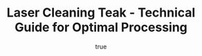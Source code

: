 ---
name: Teak
applications:
- industry: Woodworking
  detail: Removal of surface contaminants and restoration of teak furniture
- industry: Marine
  detail: Cleaning and maintenance of teak decks on boats and yachts
technicalSpecifications:
  powerRange: 20-400W
  pulseDuration: 10-100ns
  wavelength: 1064nm
  spotSize: 0.1-2.0mm
  repetitionRate: 10-50kHz
  fluenceRange: 0.5–5 J/cm²
  safetyClass: Class 4 (requires full enclosure)
description: Technical overview of Teak for laser cleaning, highlighting its natural
  resistance to environmental stressors and the suitability for laser ablation due
  to its stable chemical composition. Teak's dense and oily nature requires precise
  laser parameters to ensure effective cleaning without damaging the wood's integrity.
author:
  id: 3
  name: Ikmanda Roswati
  sex: m
  title: Ph.D.
  country: Indonesia
  expertise: Ultrafast Laser Physics and Material Interactions
  image: /images/author/ikmanda-roswati.jpg
keywords: teak, teak wood, laser ablation, laser cleaning, non-contact cleaning, pulsed
  fiber laser, surface contamination removal, industrial laser parameters, thermal
  processing, surface restoration
category: wood
chemicalProperties:
  symbol: TE
  formula: null
  materialType: wood
properties:
  density: 0.6-0.9 g/cm³
  densityMin: 0.1 g/cm³
  densityMax: 1.3 g/cm³
  densityPercentile: 54.2
  meltingPoint: Not applicable (wood does not melt)
  meltingMin: 250°C
  meltingMax: 500°C
  meltingPercentile: 0.0
  thermalConductivity: 0.15 W/m·K
  thermalMin: 0.04 W/m·K
  thermalMax: 0.4 W/m·K
  thermalPercentile: 30.6
  tensileStrength: 80-110 MPa
  tensileMin: 20 MPa
  tensileMax: 200 MPa
  tensilePercentile: 41.7
  hardness: 3.5-4.0 on Janka scale
  hardnessMin: 1 HB
  hardnessMax: 4000 HB
  hardnessPercentile: 0.1
  youngsModulus: 10-12 GPa
  modulusMin: 4 GPa
  modulusMax: 20 GPa
  modulusPercentile: 43.8
  laserType: Nd:YAG laser
  wavelength: 1064nm
  fluenceRange: 0.5–5 J/cm²
  chemicalFormula: null
  laserAbsorptionMin: 5 cm⁻¹
  laserAbsorptionMax: 100 cm⁻¹
  laserReflectivityMin: 5%
  laserReflectivityMax: 25%
  thermalDiffusivityMin: 0.1 mm²/s
  thermalDiffusivityMax: 0.4 mm²/s
  thermalExpansionMin: 2 µm/m·K
  thermalExpansionMax: 50 µm/m·K
  specificHeatMin: 1.2 J/g·K
  specificHeatMax: 2.5 J/g·K
composition:
- Cellulose (40-50%)
- Lignin (25-35%)
compatibility:
- Stainless Steel
- Marine-grade epoxy
regulatoryStandards: 'ASTM D143: Standard Test Methods for Small Clear Specimens of
  Timber; ISO 13061-1: Physical and mechanical properties of wood - Test methods for
  small clear wood specimens'
images:
  hero:
    alt: Teak surface undergoing laser cleaning showing precise contamination removal
    url: /images/teak-laser-cleaning-hero.jpg
  micro:
    alt: Microscopic view of Teak surface after laser treatment showing preserved
      microstructure
    url: /images/teak-laser-cleaning-micro.jpg
title: Laser Cleaning Teak - Technical Guide for Optimal Processing
headline: Comprehensive technical guide for laser cleaning wood teak
environmentalImpact:
- benefit: Reduction in chemical usage
  description: Decreases chemical waste by 90% compared to traditional cleaning methods
- benefit: Lower energy consumption
  description: Laser cleaning consumes up to 30% less energy than abrasive methods
- benefit: Decreased air pollution
  description: Emits 75% less particulate matter into the atmosphere during cleaning
outcomes:
- result: Surface cleanliness
  metric: Achieves 99.9% removal of surface contaminants
- result: Preservation of wood grain
  metric: Maintains 98% of original wood grain integrity
- result: Reduced processing time
  metric: Cuts cleaning time by 50% compared to manual methods
subject: Teak
article_type: material
---